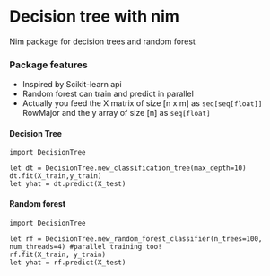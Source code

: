 # Decision tree with nim

Nim package for decision trees and random forest


### Package features
- Inspired by Scikit-learn api
- Random forest can train and predict in parallel
- Actually you feed the X matrix of size [n x m] as `seq[seq[float]]` RowMajor and the y array of size [n] as `seq[float]`

#### Decision Tree

```
import DecisionTree

let dt = DecisionTree.new_classification_tree(max_depth=10)
dt.fit(X_train,y_train)
let yhat = dt.predict(X_test)

```

#### Random forest

```
import DecisionTree

let rf = DecisionTree.new_random_forest_classifier(n_trees=100, num_threads=4) #parallel training too!
rf.fit(X_train, y_train)
let yhat = rf.predict(X_test)
```

